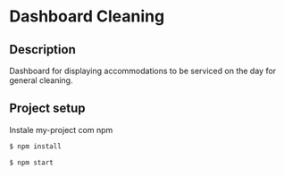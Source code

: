# Dashboard Cleaning

## Description

Dashboard for displaying accommodations to be serviced on the day for general cleaning.


## Project setup

Instale my-project com npm

```bash
$ npm install
```

```bash
$ npm start
```